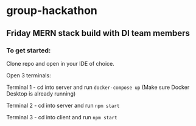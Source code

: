 # group-hackathon

## Friday MERN stack build with DI team members

### To get started:

Clone repo and open in your IDE of choice.

Open 3 terminals:

Terminal 1 - cd into server and run `docker-compose up` (Make sure Docker Desktop is already running)

Terminal 2 - cd into server and run `npm start`

Terminal 3 - cd into client and run `npm start`
